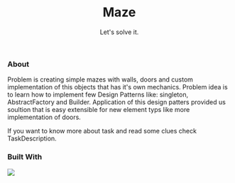 <div align="center">
  
  <h1> Maze </h1>
  <p> Let's solve it. </p>
  
</div>  

<br/>

### About 

Problem is creating simple mazes with walls, doors and custom implementation of this objects that has it's own mechanics.
Problem idea is to learn how to implement few Design Patterns like: singleton, AbstractFactory and Builder. Application of this design patters provided us soultion that is easy extensible for new element typs like more implementation of doors.

If you want to know more about task and read some clues check TaskDescription.

### Built With

![](https://img.shields.io/badge/C%2B%2B-00599C?style=for-the-badge&logo=c%2B%2B&logoColor=white&style=flat)


